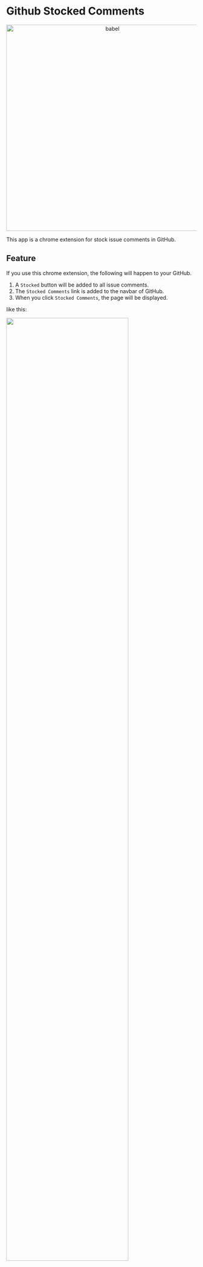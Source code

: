 # Github Stocked Comments

<p align="center">
  <a href="https://babeljs.io/">
    <img alt="babel" src="https://user-images.githubusercontent.com/11146767/54084647-b0a02d00-4376-11e9-831c-acd093aa4bd2.png" width="546">
  </a>
</p>

This app is a chrome extension for stock issue comments in GitHub.

## Feature

If you use this chrome extension, the following will happen to your GitHub.

1. A `Stocked` button will be added to all issue comments.
2. The `Stocked Comments` link is added to the navbar of GitHub.
3. When you click `Stocked Comments`, the page will be displayed.

like this:

<img src="https://user-images.githubusercontent.com/11146767/54064915-c7eaf780-425c-11e9-82d2-3a235fa9687d.png" width="80%">

## Install

Install the extension from [Chrome Web Store](https://chrome.google.com/webstore/detail/github-stocked-comments/hgnmlljbpcdmllcmelmaadkkcknloclf?hl=ja&gl=JP).

## Usage

1. Click `Stocked` on issuecomment.

<img src="https://user-images.githubusercontent.com/11146767/54065059-793e5d00-425e-11e9-829f-f0a9cfc98d74.png" width="80%">

2. Click `Stocked Comments` on navbar.

<img src="https://user-images.githubusercontent.com/11146767/54065117-3c269a80-425f-11e9-8689-2bf454113e0a.png" width="80%">

3. What you stocked is displayed.

<img src="https://user-images.githubusercontent.com/11146767/54065181-35e4ee00-4260-11e9-888c-acc05dcc48d4.png" width="80%">

## Development

```bash
$ yarn
$ # authorized
$ echo 'CLIENT_ID=set GitHub app client id' >> ./env
$ echo 'CLIENT_SECRET=set GitHub app client secret' >> ./env
$ yarn dev   # for development
$ yarn build # for production
```

Register `Oauth App` for Authorization from [here](https://github.com/settings/developers)

## License
The chrome extension is available as open source under the terms of the MIT License.

## Declaration
The author is not responsible for any damage caused by using this chrome extension.
Please use at your own risk.

## Contributing

1. Fork it ( http://github.com/yukihirop/github-stocked-comments/fork )
2. Create your feature branch (`git checkout -b my-new-feature`)
3. Commit your changes (`git commit -am 'Add some feature'`)
4. Push to the branch (`git push origin my-new-feature`)
5. Create new Pull Request
